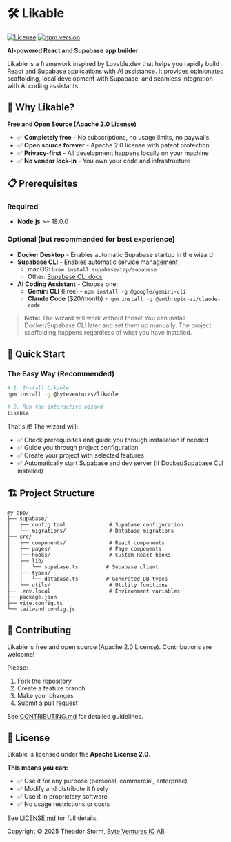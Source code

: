 # 🛠️ Likable

[![License](https://img.shields.io/badge/License-Apache%202.0-blue.svg)](https://opensource.org/licenses/Apache-2.0)
[![npm version](https://badge.fury.io/js/@byteventures%2Flikable.svg)](https://www.npmjs.com/package/@byteventures/likable)

**AI-powered React and Supabase app builder**

Likable is a framework inspired by Lovable.dev that helps you rapidly build React and Supabase applications with AI assistance. It provides opinionated scaffolding, local development with Supabase, and seamless integration with AI coding assistants.

## 🎯 Why Likable?

**Free and Open Source (Apache 2.0 License)**
- ✅ **Completely free** - No subscriptions, no usage limits, no paywalls
- ✅ **Open source forever** - Apache 2.0 license with patent protection
- ✅ **Privacy-first** - All development happens locally on your machine
- ✅ **No vendor lock-in** - You own your code and infrastructure

## 📋 Prerequisites

### Required
- **Node.js** >= 18.0.0

### Optional (but recommended for best experience)
- **Docker Desktop** - Enables automatic Supabase startup in the wizard
- **Supabase CLI** - Enables automatic service management
  - macOS: `brew install supabase/tap/supabase`
  - Other: [Supabase CLI docs](https://supabase.com/docs/guides/cli)
- **AI Coding Assistant** - Choose one:
  - **Gemini CLI** (Free) - `npm install -g @google/gemini-cli`
  - **Claude Code** ($20/month) - `npm install -g @anthropic-ai/claude-code`

> **Note:** The wizard will work without these! You can install Docker/Supabase CLI later and set them up manually. The project scaffolding happens regardless of what you have installed.

## 🚀 Quick Start

### The Easy Way (Recommended)

```bash
# 1. Install Likable
npm install -g @byteventures/likable

# 2. Run the interactive wizard
likable
```

That's it! The wizard will:
- ✅ Check prerequisites and guide you through installation if needed
- ✅ Guide you through project configuration
- ✅ Create your project with selected features
- ✅ Automatically start Supabase and dev server (if Docker/Supabase CLI installed)

## 🏗️ Project Structure

```
my-app/
├── supabase/
│   ├── config.toml              # Supabase configuration
│   └── migrations/              # Database migrations
├── src/
│   ├── components/              # React components
│   ├── pages/                   # Page components
│   ├── hooks/                   # Custom React hooks
│   ├── lib/
│   │   └── supabase.ts         # Supabase client
│   ├── types/
│   │   └── database.ts         # Generated DB types
│   └── utils/                   # Utility functions
├── .env.local                   # Environment variables
├── package.json
├── vite.config.ts
└── tailwind.config.js
```

## 🤝 Contributing

Likable is free and open source (Apache 2.0 License). Contributions are welcome!

Please:
1. Fork the repository
2. Create a feature branch
3. Make your changes
4. Submit a pull request

See [CONTRIBUTING.md](CONTRIBUTING.md) for detailed guidelines.

## 📝 License

Likable is licensed under the **Apache License 2.0**.

**This means you can:**
- ✅ Use it for any purpose (personal, commercial, enterprise)
- ✅ Modify and distribute it freely
- ✅ Use it in proprietary software
- ✅ No usage restrictions or costs

See [LICENSE.md](LICENSE.md) for full details.

Copyright © 2025 Theodor Storm, [Byte Ventures IO AB](https://byteventures.se)
